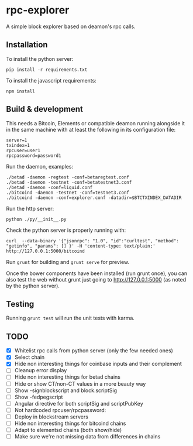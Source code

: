 # rpc-explorer

A simple block explorer based on deamon's rpc calls.

## Installation

To install the python server:

```
pip install -r requirements.txt
```

To install the javascript requirements:

```
npm install
```

## Build & development

This needs a Bitcoin, Elements or compatible deamon running alongside
it in the same machine with at least the following in its
configuration file:

```
server=1
txindex=1
rpcuser=user1
rpcpassword=password1
```

Run the daemon, examples:
```
./betad -daemon -regtest -conf=betaregtest.conf
./betad -daemon -testnet -conf=betatestnet3.conf
./betad -daemon -conf=liquid.conf
./bitcoind -daemon -testnet -conf=testnet3.conf
./bitcoind -daemon -conf=explorer.conf -datadir=$BTCTXINDEX_DATADIR
```

Run the http server:

```
python ./py/__init__.py
```

Check the python server is properly running with:

```
curl  --data-binary '{"jsonrpc": "1.0", "id":"curltest", "method": "getinfo", "params": [] }' -H 'content-type: text/plain;' http://127.0.0.1:5000/bitcoind
```

Run `grunt` for building and `grunt serve` for preview.

Once the bower components have been installed (run grunt once), you can also test the web 
without grunt just going to http://127.0.0.1:5000 (as noted by the python server).

## Testing

Running `grunt test` will run the unit tests with karma.

## TODO

- [x] Whitelist rpc calls from python server (only the few needed ones)
- [x] Select chain
- [x] Hide non interesting things for coinbase inputs and their complement
- [ ] Cleanup error display
- [ ] Hide non interesting things for betad chains
- [ ] Hide or show CT/non-CT values in a more beauty way
- [ ] Show -signblockscript and block.scriptSig
- [ ] Show -fedpegscript
- [ ] Angular directive for both scriptSig and scriptPubKey
- [ ] Not hardcoded rpcuser/rpcpassword:
- [ ] Deploy in blockstream servers
- [ ] Hide non interesting things for bitcoind chains
- [ ] Adapt to elementsd chains (both show/hide)
- [ ] Make sure we're not missing data from differences in chains
